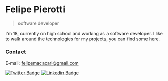 # Felipe Pierotti

>software developer

I'm 18, currently on high school and working as a software developer. 
I like to walk around the technologies for my projects, you can find some here.

### Contact
E-mail:
felipemacacari@gmail.com

[![Twitter Badge](https://img.shields.io/badge/-Tweet-6633cc?style=flat-square&labelColor=6633cc&logo=twitter&logoColor=white&link=https://twitter.com/fefe_pierotti)](https://twitter.com/PierottiFelipe)
[![Linkedin Badge](https://img.shields.io/badge/-Linked_In-6633cc?style=flat-square&logo=Linkedin&logoColor=white&link=https://www.linkedin.com/in/felipe-pierotti-1104531b7/)](https://www.linkedin.com/in/felipe-pierotti-1104531b7/)
